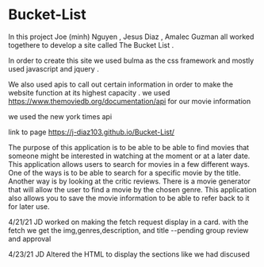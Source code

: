 # Bucket-List

In this project Joe (minh) Nguyen , Jesus Diaz , Amalec Guzman all worked togethere to develop a site called The Bucket List .

In order to create this site we used bulma as the css framework and mostly used javascript and jquery .

We also used apis to call out certain information in order to make the website function at its highest capacity .
we used https://www.themoviedb.org/documentation/api for our movie information

we used the new york times api

link to page
https://j-diaz103.github.io/Bucket-List/

The purpose of this application is to be able to be able to find movies that someone might be interested in watching at the moment or at a later date. This application allows users to search for movies in a few different ways. One of the ways is to be able to search for a specific movie by the title. Another way is by looking at the critic reviews.
There is a movie generator that will allow the user to find a movie by the chosen genre.
This application also allows you to save the movie information to be able to refer back to it for later use.

4/21/21 JD
worked on making the fetch request display in a card.
with the fetch we get the img,genres,description, and title
--pending group review and approval

4/23/21 JD
Altered the HTML to display the sections like we had discused
